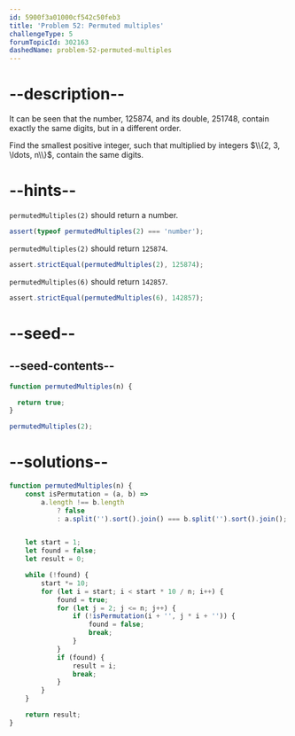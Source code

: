 ```yaml
---
id: 5900f3a01000cf542c50feb3
title: 'Problem 52: Permuted multiples'
challengeType: 5
forumTopicId: 302163
dashedName: problem-52-permuted-multiples
---
```


# --description--

It can be seen that the number, 125874, and its double, 251748, contain exactly the same digits, but in a different order.

Find the smallest positive integer, such that multiplied by integers $\\{2, 3, \ldots, n\\}$, contain the same digits.

# --hints--

`permutedMultiples(2)` should return a number.

```js
assert(typeof permutedMultiples(2) === 'number');
```

`permutedMultiples(2)` should return `125874`.

```js
assert.strictEqual(permutedMultiples(2), 125874);
```

`permutedMultiples(6)` should return `142857`.

```js
assert.strictEqual(permutedMultiples(6), 142857);
```

# --seed--

## --seed-contents--

```js
function permutedMultiples(n) {

  return true;
}

permutedMultiples(2);
```

# --solutions--

```js
function permutedMultiples(n) {
    const isPermutation = (a, b) =>
        a.length !== b.length
            ? false
            : a.split('').sort().join() === b.split('').sort().join();


    let start = 1;
    let found = false;
    let result = 0;

    while (!found) {
        start *= 10;
        for (let i = start; i < start * 10 / n; i++) {
            found = true;
            for (let j = 2; j <= n; j++) {
                if (!isPermutation(i + '', j * i + '')) {
                    found = false;
                    break;
                }
            }
            if (found) {
                result = i;
                break;
            }
        }
    }

    return result;
}
```
